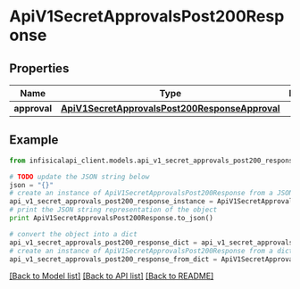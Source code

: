 # ApiV1SecretApprovalsPost200Response


## Properties
Name | Type | Description | Notes
------------ | ------------- | ------------- | -------------
**approval** | [**ApiV1SecretApprovalsPost200ResponseApproval**](ApiV1SecretApprovalsPost200ResponseApproval.md) |  | 

## Example

```python
from infisicalapi_client.models.api_v1_secret_approvals_post200_response import ApiV1SecretApprovalsPost200Response

# TODO update the JSON string below
json = "{}"
# create an instance of ApiV1SecretApprovalsPost200Response from a JSON string
api_v1_secret_approvals_post200_response_instance = ApiV1SecretApprovalsPost200Response.from_json(json)
# print the JSON string representation of the object
print ApiV1SecretApprovalsPost200Response.to_json()

# convert the object into a dict
api_v1_secret_approvals_post200_response_dict = api_v1_secret_approvals_post200_response_instance.to_dict()
# create an instance of ApiV1SecretApprovalsPost200Response from a dict
api_v1_secret_approvals_post200_response_from_dict = ApiV1SecretApprovalsPost200Response.from_dict(api_v1_secret_approvals_post200_response_dict)
```
[[Back to Model list]](../README.md#documentation-for-models) [[Back to API list]](../README.md#documentation-for-api-endpoints) [[Back to README]](../README.md)



